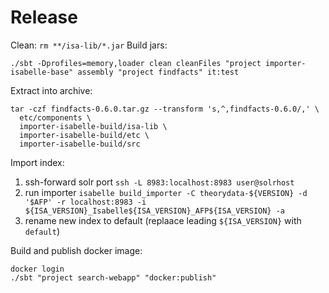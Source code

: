 # Release
Clean:
`rm **/isa-lib/*.jar`
Build jars:
```shell
./sbt -Dprofiles=memory,loader clean cleanFiles "project importer-isabelle-base" assembly "project findfacts" it:test
```
Extract into archive:
```shell
tar -czf findfacts-0.6.0.tar.gz --transform 's,^,findfacts-0.6.0/,' \
  etc/components \
  importer-isabelle-build/isa-lib \
  importer-isabelle-build/etc \
  importer-isabelle-build/src
```
Import index:
1. ssh-forward solr port `ssh -L 8983:localhost:8983 user@solrhost`
2. run importer `isabelle build_importer -C theorydata-${VERSION} -d '$AFP' -r localhost:8983 -i ${ISA_VERSION}_Isabelle${ISA_VERSION}_AFP${ISA_VERSION} -a`
3. rename new index to default (replaace leading `${ISA_VERSION}` with `default`)

Build and publish docker image:
```shell
docker login
./sbt "project search-webapp" "docker:publish"
```